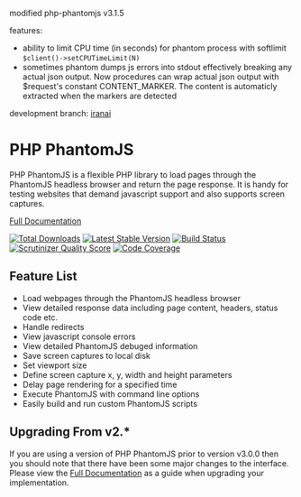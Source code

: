 modified php-phantomjs v3.1.5

features:
- ability to limit CPU time (in seconds) for phantom process with softlimit ```$client()->setCPUTimeLimit(N)```
- sometimes phantom dumps js errors into stdout effectively breaking any actual json output. Now procedures can wrap actual json output with $request's constant CONTENT_MARKER. The content is automaticly extracted when the markers are detected

development branch: [iranai]

[iranai]: https://github.com/koenokatachi/php-phantomjs/tree/iranai

PHP PhantomJS
=============

PHP PhantomJS is a flexible PHP library to load pages through the PhantomJS 
headless browser and return the page response. It is handy for testing
websites that demand javascript support and also supports screen captures.

[Full Documentation](http://jonnnnyw.github.io/php-phantomjs/)

[![Total Downloads](https://poser.pugx.org/jonnyw/php-phantomjs/downloads.png)](https://packagist.org/packages/jonnyw/php-phantomjs) [![Latest Stable Version](https://poser.pugx.org/jonnyw/php-phantomjs/v/stable.png)](https://packagist.org/packages/jonnyw/php-phantomjs) [![Build Status](https://travis-ci.org/jonnnnyw/php-phantomjs.png?branch=master)](https://travis-ci.org/jonnnnyw/php-phantomjs) [![Scrutinizer Quality Score](https://scrutinizer-ci.com/g/jonnnnyw/php-phantomjs/badges/quality-score.png?s=631d32fa1fbb9300eb84b9b52702c7ffeac046a1)](https://scrutinizer-ci.com/g/jonnnnyw/php-phantomjs/) [![Code Coverage](https://scrutinizer-ci.com/g/jonnnnyw/php-phantomjs/badges/coverage.png?s=893b5997da45448e32983b8568a39630b0b2d91b)](https://scrutinizer-ci.com/g/jonnnnyw/php-phantomjs/)

Feature List
---------------------

* Load webpages through the PhantomJS headless browser
* View detailed response data including page content, headers, status code etc.
* Handle redirects
* View javascript console errors
* View detailed PhantomJS debuged information
* Save screen captures to local disk 
* Set viewport size
* Define screen capture x, y, width and height parameters
* Delay page rendering for a specified time
* Execute PhantomJS with command line options
* Easily build and run custom PhantomJS scripts


Upgrading From v2.*
---------------------

If you are using a version of PHP PhantomJS prior to version v3.0.0 then you should note that there have been some major changes to the interface. Please view the [Full Documentation](http://jonnnnyw.github.io/php-phantomjs/) as a guide when upgrading your implementation.
